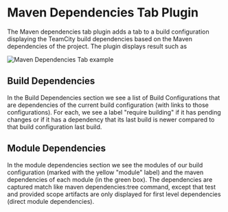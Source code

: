 Maven Dependencies Tab Plugin
======================

The Maven dependencies tab plugin adds a tab to a build configuration displaying the TeamCity build dependencies based on the Maven dependencies of the project.
The plugin displays result such as

![Maven Dependencies Tab example](https://github.com/wix/wix-maven-teamcity-plugin/blob/master/example.jpg?raw=true "Maven Dependencies Tab example")

Build Dependencies
-------------------------

In the Build Dependencies section we see a list of Build Configurations that are dependencies of the current build configuration (with links to those configurations).
For each, we see a label "require building" if it has pending changes or if it has a dependency that its last build is newer compared to that build configuration last build.


Module Dependencies
---------------------

In the module dependencies section we see the modules of our build configuration (marked with the yellow "module" label) and the maven dependencies of each module (in the green box).
The dependencies are captured match like maven dependencies:tree command, except that test and provided scope artifacts are only displayed for first level dependencies (direct module dependencies).
